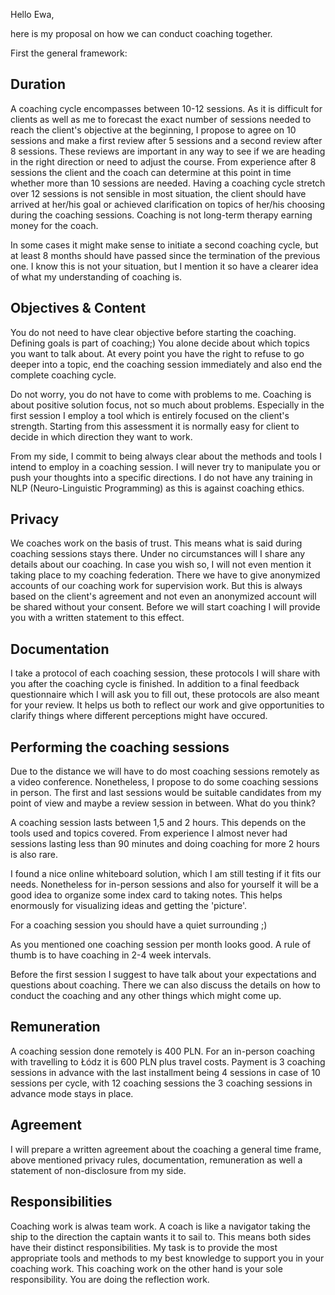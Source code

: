 Hello Ewa, 


here is my proposal on how we can conduct coaching together.

First the general framework:


## Duration
A coaching cycle encompasses between 10-12 sessions. As it is difficult for clients as well as me to forecast the exact number of sessions needed to reach the client's objective at the beginning, I propose to agree on 10 sessions and make a first review after 5 sessions and a second review after 8 sessions. These reviews are important in any way to see if we are heading in the right direction or need to adjust the course. From experience after 8 sessions the client and the coach can determine at this point in time whether more than 10 sessions are needed. Having a coaching cycle stretch over 12 sessions is not sensible in most situation, the client should have arrived at her/his goal or achieved clarification on topics of her/his choosing during the coaching sessions. Coaching is not long-term therapy earning money for the coach.

In some cases it might make sense to initiate a second coaching cycle, but at least 8 months should have passed since the termination of the previous one. I know this is not your situation, but I mention it so have a clearer idea of what my understanding of coaching is.


## Objectives & Content
You do not need to have clear objective before starting the coaching. Defining goals is part of coaching;) You alone decide about which topics you want to talk about. At every point you have the right to refuse to go deeper into a topic, end the coaching session immediately and also end the complete coaching cycle.

Do not worry, you do not have to come with problems to me. Coaching is about positive solution focus, not so much about problems. Especially in the first session I employ a tool which is entirely focused on the client's strength. Starting from this assessment it is normally easy for client to decide in which direction they want to work.

From my side, I commit to being always clear about the methods and tools I intend to employ in a coaching session. I will never try to manipulate you or push your thoughts into a specific directions. I do not have any training in NLP (Neuro-Linguistic Programming) as this is against coaching ethics.


## Privacy
We coaches work on the basis of trust. This means what is said during coaching sessions stays there. Under no circumstances will I share any details about our coaching. In case you wish so, I will not even mention it taking place to my coaching federation. There we have to give anonymized accounts of our coaching work for supervision work. But this is always based on the client's agreement and not even an anonymized account will be shared without your consent. Before we will start coaching I will provide you with a written statement to this effect.

## Documentation
I take a protocol of each coaching session, these protocols I will share with you after the coaching cycle is finished. In addition to a final feedback questionnaire which I will ask you to fill out, these protocols are also meant for your review. It helps us both to reflect our work and give opportunities to clarify things where different perceptions might have occured.


## Performing the coaching sessions
Due to the distance we will have to do most coaching sessions remotely as a video conference. Nonetheless, I propose to do some coaching sessions in person. The first and last sessions would be suitable candidates from my point of view and maybe a review session in between. What do you think?

A coaching session lasts between 1,5 and 2 hours. This depends on the tools used and topics covered. From experience I almost never had sessions lasting less than 90 minutes and doing coaching for more 2 hours is also rare.

I found a nice online whiteboard solution, which I am still testing if it fits our needs. Nonetheless for in-person sessions and also for yourself it will be a good idea to organize some index card to taking notes. This helps enormously for visualizing ideas and getting the 'picture'.

For a coaching session you should have a quiet surrounding ;)

As you mentioned one coaching session per month looks good. A rule of thumb is to have coaching in 2-4 week intervals.

Before the first session I suggest to have talk about your expectations and questions about coaching. There we can also discuss the details on how to conduct the coaching and any other things which might come up.


## Remuneration

A coaching session done remotely is 400 PLN. For an in-person coaching with travelling to Łódz it is 600 PLN plus travel costs. Payment is 3 coaching sessions in advance with the last installment being 4 sessions in case of 10 sessions per cycle, with 12 coaching sessions the 3 coaching sessions in advance mode stays in place.


## Agreement

I will prepare a written agreement about the coaching a general time frame, above mentioned privacy rules, documentation, remuneration as well a statement of non-disclosure from my side.

## Responsibilities

Coaching work is alwas team work. A coach is like a navigator taking the ship to the direction the captain wants it to sail to. This means both sides have their distinct responsibilities. My task is to provide the most appropriate tools and methods to my best knowledge to support you in your coaching work. This coaching work on the other hand is your sole responsibility. You are doing the reflection work.








